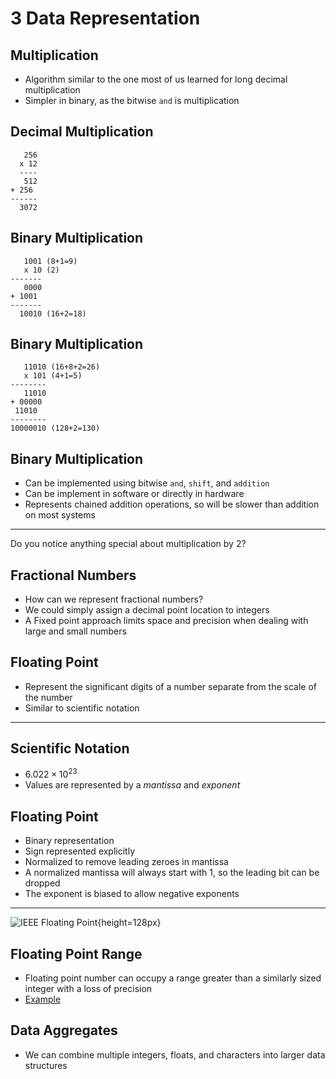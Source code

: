 3 Data Representation
=====================

Multiplication
--------------

- Algorithm similar to the one most of us learned for long decimal multiplication
- Simpler in binary, as the bitwise `and` is multiplication

Decimal Multiplication
----------------------

       256
      x 12
      ----
       512
    + 256
    ------
      3072

Binary Multiplication
---------------------

       1001 (8+1=9)
       x 10 (2)
    -------
       0000
    + 1001
    -------
      10010 (16+2=18)

Binary Multiplication
---------------------

       11010 (16+8+2=26)
       x 101 (4+1=5)
    --------
       11010
    + 00000
     11010
    --------
    10000010 (128+2=130)

Binary Multiplication
---------------------

- Can be implemented using bitwise `and`, `shift`, and `addition`
- Can be implement in software or directly in hardware
- Represents chained addition operations, so will be slower than addition on most systems

---

Do you notice anything special about multiplication by 2?

Fractional Numbers
------------------

- How can we represent fractional numbers?
- We could simply assign a decimal point location to integers
- A Fixed point approach limits space and precision when dealing with large and small numbers

Floating Point
--------------

- Represent the significant digits of a number separate from the scale of the number
- Similar to scientific notation

---

Scientific Notation
-------------------

- $6.022 \times 10^{23}$
- Values are represented by a *mantissa* and *exponent*

Floating Point
--------------

- Binary representation
- Sign represented explicitly
- Normalized to remove leading zeroes in mantissa
- A normalized mantissa will always start with 1, so the leading bit can be dropped
- The exponent is biased to allow negative exponents

---

![IEEE Floating Point](https://upload.wikimedia.org/wikipedia/commons/d/d2/Float_example.svg){height=128px}

Floating Point Range
--------------------

- Floating point number can occupy a range greater than a similarly sized integer with a loss of precision
- [Example](https://repl.it/@jncraton/max-int-floating-point)

Data Aggregates
---------------

- We can combine multiple integers, floats, and characters into larger data structures
